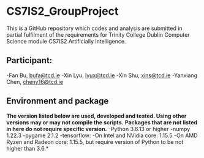 # CS7IS2_GroupProject
This is a GitHub repository which codes and analysis are submitted in partial fulfilment of the requirements for Trinity College Dublin Computer Science module CS7IS2 Artificially Intelligence.

## Participant:
-Fan Bu, bufa@tcd.ie
-Xin Lyu, lyux@tcd.ie
-Xin Shu, xins@tcd.ie
-Yanxiang Chen, cheny16@tcd.ie

## Environment and package
**The version listed below are used, developed and tested. Using other versions may or may not compile the scripts.**
**Packages that are not listed in here do not require specific version.**
-Python 3.6.13 or higher
-numpy 1.22.3
-pygame 2.1.2
-tensorflow:
  -On Intel and NVidia core: 1.15.5
  -On AMD Ryzen and Radeon core: 1.15.5, but require version of Python to be not higher than 3.6.*

